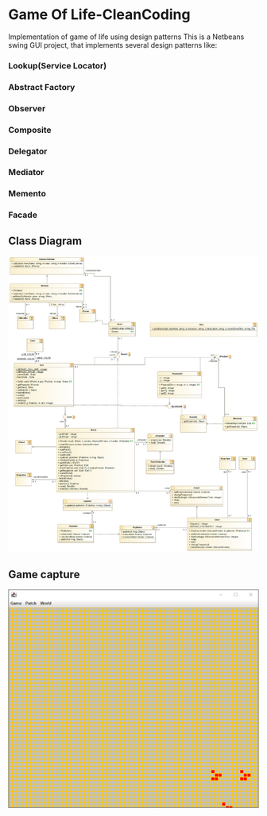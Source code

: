 # Game Of Life-CleanCoding
Implementation of game of life using design patterns
This is a Netbeans swing GUI project, that implements several design patterns like: 
### Lookup(Service Locator)
### Abstract Factory
### Observer
### Composite
### Delegator
### Mediator
### Memento
### Facade

## Class Diagram
![image](https://github.com/fatehOurghi/GameOfLife-CleanCoding/blob/master/gl%20life%20all%20Class%20diagram.png)

## Game capture
![image](https://github.com/fatehOurghi/GameOfLife-CleanCoding/blob/master/Capture.PNG)
